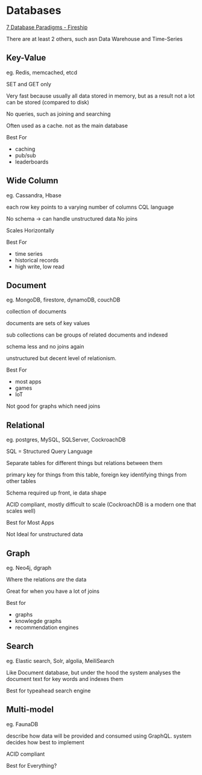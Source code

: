 ﻿# Databases

[7 Database Paradigms - Fireship](https://www.youtube.com/watch?v=W2Z7fbCLSTw)

There are at least 2 others, such asn Data Warehouse and Time-Series

## Key-Value

eg. Redis, memcached, etcd

SET and GET only

Very fast because usually all data stored in memory, but as a result not a lot can be stored (compared to disk)

No queries, such as joining and searching

Often used as a cache. not as the main database

Best For

- caching
- pub/sub
- leaderboards

## Wide Column

eg. Cassandra, Hbase

each row key points to a varying number of columns
CQL language

No schema -> can handle unstructured data
No joins

Scales Horizontally

Best For

- time series
- historical records
- high write, low read

## Document

eg. MongoDB, firestore, dynamoDB, couchDB

collection of documents

documents are sets of key values

sub collections can be groups of related documents and indexed

schema less and no joins again

unstructured but decent level of relationism.

Best For

- most apps
- games
- IoT

Not good for graphs which need joins

## Relational

eg. postgres, MySQL, SQLServer, CockroachDB

SQL = Structured Query Language

Separate tables for different things but relations between them

primary key for things from this table, foreign key identifying things from other tables

Schema required up front, ie data shape

ACID compliant, mostly difficult to scale (CockroachDB is a modern one that scales well)

Best for Most Apps

Not Ideal for unstructured data

## Graph

eg. Neo4j, dgraph

Where the relations *are* the data

Great for when you have a lot of joins

Best for

- graphs
- knowlegde graphs
- recommendation engines

## Search

eg. Elastic search, Solr, algolia, MeiliSearch

Like Document database, but under the hood the system analyses the document text for key words and indexes them

Best for
typeahead
search engine

## Multi-model

eg. FaunaDB

describe how data will be provided and consumed using GraphQL. system decides how best to implement

ACID compliant

Best for Everything?
